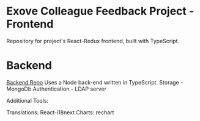# Exove Colleague Feedback Project - Frontend

Repository for project's React-Redux frontend, built with TypeScript.


# Backend

<a href="https://github.com/Jessemwangi/Exove">Backend Repo</a>
Uses a Node back-end written in TypeScript.
Storage - MongoDb
Authentication - LDAP server

Additional Tools:

Translations: React-i18next
Charts: rechart
